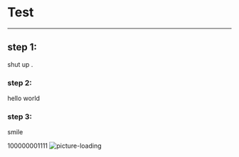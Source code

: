 # Test

---

## step 1:

shut up . 

### step 2:

hello world

### step 3:

smile

100000001111 ![picture-loading](F:\zfh\code\bootstrap-master\bootstrap-master\image\picture-loading.gif)